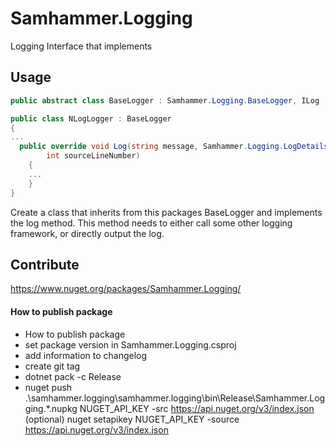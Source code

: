 # Samhammer.Logging

Logging Interface that implements 

## Usage
```csharp
public abstract class BaseLogger : Samhammer.Logging.BaseLogger, ILog
```

```csharp
public class NLogLogger : BaseLogger
{
...
  public override void Log(string message, Samhammer.Logging.LogDetails details, Samhammer.Logging.LogLevel loglevel, Exception ex, string memberName, string sourceFilePath,
        int sourceLineNumber)
    {
    ...
    }
}
```

Create a class that inherits from this packages BaseLogger and implements the log method. This method needs to either call some other logging framework, or directly output the log.

## Contribute

https://www.nuget.org/packages/Samhammer.Logging/
#### How to publish package
- How to publish package
- set package version in Samhammer.Logging.csproj
- add information to changelog
- create git tag
- dotnet pack -c Release
- nuget push .\samhammer.logging\samhammer.logging\bin\Release\Samhammer.Logging.*.nupkg NUGET_API_KEY -src https://api.nuget.org/v3/index.json
(optional) nuget setapikey NUGET_API_KEY -source https://api.nuget.org/v3/index.json
